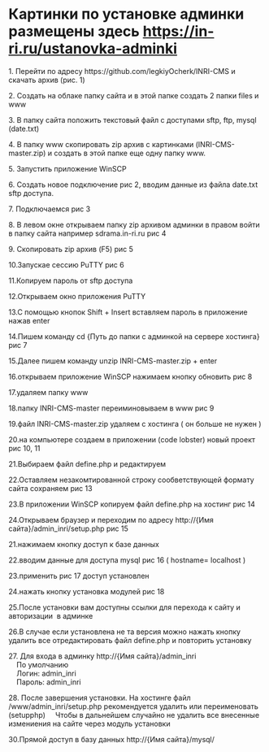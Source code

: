 # Картинки по установке админки размещены здесь https://in-ri.ru/ustanovka-adminki

<p>1. Перейти по адресу https://github.com/legkiyOcherk/INRI-CMS и скачать архив (рис. 1)</p>
<p>2. Создать на облаке папку сайта и в этой папке создать 2 папки files и www</p>
<p>3. В папку сайта положить текстовый файл с доступами sftp, ftp, mysql (date.txt)</p>
<p>4. В папку www скопировать zip архив с картинками (INRI-CMS-master.zip) и создать в этой папке еще одну папку www.</p>
<p>5. Запустить приложение WinSCP</p>
<p>6. Создать новое подключение рис 2, вводим данные из файла date.txt sftp доступа.</p>
<p>7. Подключаемся рис 3</p>
<p>8. В левом окне открываем папку zip архивом админки в правом войти в папку сайта например sdrama.in-ri.ru рис 4</p>
<p>9. Скопировать zip архив (F5) рис 5</p>
<p>10.Запускае сессию PuTTY рис 6</p>
<p>11.Копируем пароль от sftp доступа </p>
<p>12.Открываем окно приложения PuTTY</p>
<p>13.С помощью кнопок Shift + Insert вставляем пароль в приложение нажав enter</p>
<p>14.Пишем команду cd {Путь до папки с админкой на сервере хостинга} рис 7</p>
<p>15.Далее пишем команду unzip INRI-CMS-master.zip + enter</p>
<p>16.открываем приложение WinSCP нажимаем кнопку обновить рис 8</p>
<p>17.удаляем папку www</p>
<p>18.папку INRI-CMS-master переиминовываем в www рис 9</p>
<p>19.файл INRI-CMS-master.zip удаляем с хостинга ( он больше не нужен )</p>
<p>20.на компьютере создаем в приложении (code lobster) новый проект рис 10, 11</p>
<p>21.Выбираем файл define.php и редактируем</p>
<p>22.Оставляем незакомтированной строку сообветствующей формату сайта сохраняем рис 13</p>
<p>23.В приложении WinSCP копируем файл define.php на хостинг рис 14</p>
<p>24.Открываем браузер и переходим по адресу http://{Имя сайта}/admin_inri/setup.php рис 15</p>
<p>21.нажимаем кнопку доступ к базе данных </p>
<p>22.вводим данные для доступа mysql рис 16 ( hostname= localhost )</p>
<p>23.применить рис 17 доступ установлен</p>
<p>24.нажать кнопку установка модулей рис 18</p>
<p>25.После установки вам доступны ссылки для перехода к сайту и авторизации  в админке</p>
<p>26.В случае если установлена не та версия можно нажать кнопку удалить все отредактировать файл define.php и повторить установку</p>
<p>27. Для входа в админку http://{Имя сайта}/admin_inri</br>
    По умолчанию </br>
    Логин: admin_inri</br>
    Пароль: admin_inri</p>
<p>28. После завершения установки. На хостинге файл /www/admin_inri/setup.php рекомендуется удалить или переименовать (setupphp)
    Чтобы в дальнейшем случайно не удалить все внесенные измениения на сайте через модуль установки</p>
<p>30.Прямой доступ в базу данных http://{Имя сайта}/mysql/</p>
